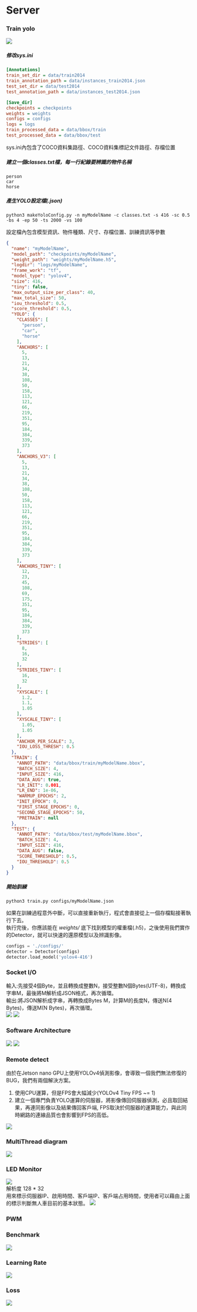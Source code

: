 # Server

### Train yolo

![](docs/TrainingYOLO.png)

##### 修改sys.ini

```ini
[Annotations]
train_set_dir = data/train2014
train_annotation_path = data/instances_train2014.json
test_set_dir = data/test2014
test_annotation_path = data/instances_test2014.json

[Save_dir]
checkpoints = checkpoints
weights = weights
configs = configs
logs = logs
train_processed_data = data/bbox/train
test_processed_data = data/bbox/test
```

sys.ini內包含了COCO資料集路徑、COCO資料集標記文件路徑、存檔位置

##### 建立一個classes.txt檔，每一行紀錄要辨識的物件名稱

```
person
car
horse
```

##### 產生YOLO設定檔(.json)

```commandline
python3 makeYoloConfig.py -n myModelName -c classes.txt -s 416 -sc 0.5 -bs 4 -ep 50 -ts 2000 -vs 100
```

設定檔內包含模型資訊、物件種類、尺寸、存檔位置、訓練資訊等參數

```json
{
  "name": "myModelName",
  "model_path": "checkpoints/myModelName",
  "weight_path": "weights/myModelName.h5",
  "logdir": "logs/myModelName",
  "frame_work": "tf",
  "model_type": "yolov4",
  "size": 416,
  "tiny": false,
  "max_output_size_per_class": 40,
  "max_total_size": 50,
  "iou_threshold": 0.5,
  "score_threshold": 0.5,
  "YOLO": {
    "CLASSES": [
      "person",
      "car",
      "horse"
    ],
    "ANCHORS": [
      5,
      13,
      21,
      34,
      38,
      108,
      50,
      158,
      113,
      121,
      66,
      219,
      351,
      95,
      184,
      384,
      339,
      373
    ],
    "ANCHORS_V3": [
      5,
      13,
      21,
      34,
      38,
      108,
      50,
      158,
      113,
      121,
      66,
      219,
      351,
      95,
      184,
      384,
      339,
      373
    ],
    "ANCHORS_TINY": [
      12,
      23,
      45,
      108,
      69,
      175,
      351,
      95,
      184,
      384,
      339,
      373
    ],
    "STRIDES": [
      8,
      16,
      32
    ],
    "STRIDES_TINY": [
      16,
      32
    ],
    "XYSCALE": [
      1.2,
      1.1,
      1.05
    ],
    "XYSCALE_TINY": [
      1.05,
      1.05
    ],
    "ANCHOR_PER_SCALE": 3,
    "IOU_LOSS_THRESH": 0.5
  },
  "TRAIN": {
    "ANNOT_PATH": "data/bbox/train/myModelName.bbox",
    "BATCH_SIZE": 4,
    "INPUT_SIZE": 416,
    "DATA_AUG": true,
    "LR_INIT": 0.001,
    "LR_END": 1e-06,
    "WARMUP_EPOCHS": 2,
    "INIT_EPOCH": 0,
    "FIRST_STAGE_EPOCHS": 0,
    "SECOND_STAGE_EPOCHS": 50,
    "PRETRAIN": null
  },
  "TEST": {
    "ANNOT_PATH": "data/bbox/test/myModelName.bbox",
    "BATCH_SIZE": 4,
    "INPUT_SIZE": 416,
    "DATA_AUG": false,
    "SCORE_THRESHOLD": 0.5,
    "IOU_THRESHOLD": 0.5
  }
}
```

##### 開始訓練

```commandline
python3 train.py configs/myModelName.json
```

如果在訓練過程意外中斷，可以直接重新執行，程式會直接從上一個存檔點接著執行下去。  
執行完後，你應該能在 *weights/* 底下找到模型的權重檔(.h5)，之後使用我們實作的Detector，就可以快速的還原模型以及辨識影像。

```python
configs = './configs/'
detector = Detector(configs)
detector.load_model('yolov4-416')
```

### Socket I/O

輸入:先接受4個Byte，並且轉換成整數N，接受整數N個Bytes(UTF-8)，轉換成字串M，最後將M解析成JSON格式，再次循環。  
輸出:將JSON解析成字串，再轉換成Bytes M，計算M的長度N，傳送N(4 Bytes)，傳送M(N Bytes)，再次循環。  
![](docs/SocketFormat.png)
![](docs/MessageChange.png)

### Software Architecture

![](docs/SoftwareArchitecture.png)
![](docs/Layers.png)

### Remote detect

由於在Jetson nano GPU上使用YOLOv4偵測影像，會導致一個我們無法修復的BUG，我們有兩個解決方案。

1. 使用CPU運算，但是FPS會大幅減少(YOLOv4 Tiny FPS ~= 1)
2. 建立一個專門負責YOLO運算的伺服器，將影像傳回伺服器偵測，必且取回結果，再連同影像以及結果傳回客戶端, FPS取決於伺服器的運算能力，與此同時網路的連線品質也會影響到FPS的高低。

![](docs/Remotedetect.png)

### MultiThread diagram

![](docs/MultiThreadDiagram.png)

### LED Monitor

![](docs/Monitor.png)  
解析度 128 * 32  
用來標示伺服器IP、啟用時間、客戶端IP、客戶端占用時間，使用者可以藉由上面的標示判斷無人車目前的基本狀態。
![](docs/MonitorReal.jpg)

### PWM

### Benchmark

![](docs/Benchmark.png)

### Learning Rate

![](docs/LearningRate.png)

### Loss

![](docs/loss.png)
